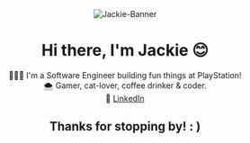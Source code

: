 <div align="center">
  <img src="https://github.com/jackquelinenguyen/jackquelinenguyen/assets/110419643/0b8f86a0-eb0e-42c7-a018-3069a4d06ca1" alt="Jackie-Banner">
  <div>
    <h1>Hi there, I'm Jackie 😊</h1>
    <div>👩🏻‍💻 I'm a Software Engineer building fun things at PlayStation!</div>
    <div>🌨 Gamer, cat-lover, coffee drinker & coder. </div>
    <div>🌟 <a href="https://www.linkedin.com/in/jackquelinenguyen/">LinkedIn</a></div>
    <h2>Thanks for stopping by! : )</h2>
  </div>
</div>

<!--
**jackquelinenguyen/jackquelinenguyen** is a ✨ _special_ ✨ repository because its `README.md` (this file) appears on your GitHub profile.

Here are some ideas to get you started:

- 🔭 I’m currently working on ...
- 🌱 I’m currently learning ...
- 👯 I’m looking to collaborate on ...
- 🤔 I’m looking for help with ...
- 💬 Ask me about ...
- 📫 How to reach me: ...
- 😄 Pronouns: ...
- ⚡ Fun fact: ...
-->

